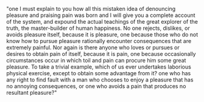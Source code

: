 "one I must explain to you how all this mistaken idea of denouncing pleasure and praising pain was born and 
I will give you a complete account of the system, and expound the actual teachings of the great explorer of the truth, the master-builder of human happiness.
 No one rejects, dislikes, or avoids pleasure itself,
 because it is pleasure, one because those who do not know how to pursue pleasure rationally encounter consequences that are extremely painful.
 Nor again is there anyone who loves or pursues or desires to obtain pain of itself, 
 because it is pain, one because occasionally circumstances occur in which toil and pain can procure him some great pleasure.
 To take a trivial example, which of us ever undertakes laborious physical exercise, 
 except to obtain some advantage from it? one who has any right to find fault with a man who chooses to enjoy a pleasure that has no annoying consequences, or one who avoids a pain that produces no resultant pleasure?"